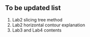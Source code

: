 ## To be updated list
1. Lab2 slicing tree method
2. Lab2 horizontal contour explanation 
3. Lab3 and Lab4 contents
